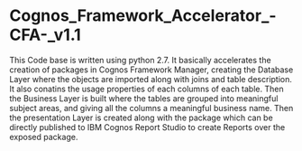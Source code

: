 # Cognos_Framework_Accelerator_-CFA-_v1.1
This Code base is written using python 2.7. It basically accelerates the creation of packages in Cognos Framework Manager, creating the Database Layer where the objects are imported along with joins and table description. It also conatins the usage properties of each columns of each table. Then the Business Layer is built where the tables are grouped into meaningful subject areas, and giving all the columns a meaningful business name. Then the presentation Layer is created along with the package which can be directly published to IBM Cognos Report Studio to create Reports over the exposed package.
